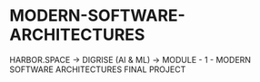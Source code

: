 # MODERN-SOFTWARE-ARCHITECTURES
HARBOR.SPACE -> DIGRISE (AI &amp; ML) -> MODULE - 1 - MODERN SOFTWARE ARCHITECTURES FINAL PROJECT
